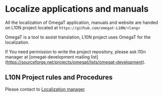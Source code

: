 # Localize applications and manuals

All the localization of OmegaT application, manuals and website are handed on L10N project
located at `https://github.com/omegat-L10N/<lang>`

OmegaT is a tool to assist translation, L10N project uses OmegaT for the localization.

If You need permission to write the project repository, please ask l10n manager at [omegat-development mailing list]
(https://sourceforge.net/projects/omegat/lists/omegat-development).

## L10N Project rules and Procedures

Please contact to [Localization manager](https://omegat.org/about).
